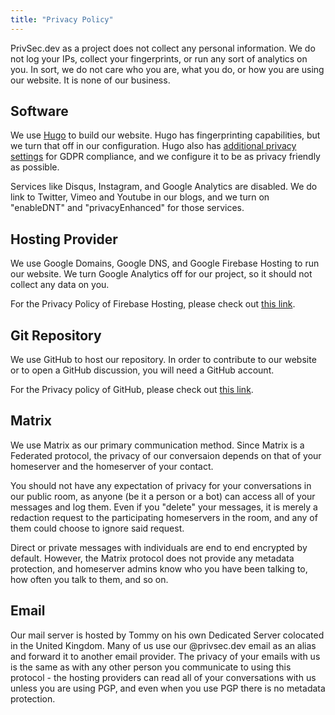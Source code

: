 ```yaml
---
title: "Privacy Policy"
---
```


PrivSec.dev as a project does not collect any personal information. We do not log your IPs, collect your fingerprints, or run any sort of analytics on you. In sort, we do not care who you are, what you do, or how you are using our website. It is none of our business.

## Software

We use [Hugo](https://gohugo.io/) to build our website. Hugo has fingerprinting capabilities, but we turn that off in our configuration. Hugo also has [additional privacy settings](https://gohugo.io/about/hugo-and-gdpr/) for GDPR compliance, and we configure it to be as privacy friendly as possible.

Services like Disqus, Instagram, and Google Analytics are disabled. We do link to Twitter, Vimeo and Youtube in our blogs, and we turn on "enableDNT" and "privacyEnhanced" for those services.

## Hosting Provider

We use Google Domains, Google DNS, and Google Firebase Hosting to run our website. We turn Google Analytics off for our project, so it should not collect any data on you.

For the Privacy Policy of Firebase Hosting, please check out [this link](https://firebase.google.com/support/privacy).

## Git Repository

We use GitHub to host our repository. In order to contribute to our website or to open a GitHub discussion, you will need a GitHub account.

For the Privacy policy of GitHub, please check out [this link](https://docs.github.com/en/site-policy/privacy-policies/github-privacy-statement).

## Matrix

We use Matrix as our primary communication method. Since Matrix is a Federated protocol, the privacy of our conversaion depends on that of your homeserver and the homeserver of your contact.

You should not have any expectation of privacy for your conversations in our public room, as anyone (be it a person or a bot) can access all of your messages and log them. Even if you "delete" your messages, it is merely a redaction request to the participating homeservers in the room, and any of them could choose to ignore said request.

Direct or private messages with individuals are end to end encrypted by default. However, the Matrix protocol does not provide any metadata protection, and homeserver admins know who you have been talking to, how often you talk to them, and so on.

## Email

Our mail server is hosted by Tommy on his own Dedicated Server colocated in the United Kingdom. Many of us use our @privsec.dev email as an alias and forward it to another email provider. The privacy of your emails with us is the same as with any other person you communicate to using this protocol - the hosting providers can read all of your conversations with us unless you are using PGP, and even when you use PGP there is no metadata protection.